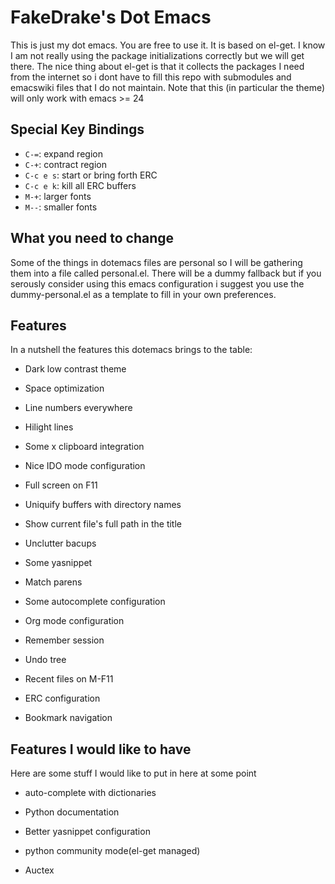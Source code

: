# FakeDrake's Dot Emacs #

This is just my dot emacs. You are free to use it. It is based on el-get. I know I am not really using the package initializations correctly but we will get there. The nice thing about el-get is that it collects the packages I need from the internet so i dont have to fill this repo with submodules and emacswiki files that I do not maintain. Note that this (in particular the theme) will only work with emacs >= 24

## Special Key Bindings ##

* `C-=`: expand region
* `C-+`: contract region
* `C-c e s`: start or bring forth ERC
* `C-c e k`: kill all ERC buffers
* `M-+`: larger fonts
* `M--`: smaller fonts

## What you need to change ##

Some of the things in dotemacs files are personal so I will be gathering them into a file called personal.el. There will be a dummy fallback but if you serously consider using this emacs configuration i suggest you use the dummy-personal.el as a template to fill in your own preferences.

## Features ##

In a nutshell the features this dotemacs brings to the table:

* Dark low contrast theme

* Space optimization

* Line numbers everywhere

* Hilight lines

* Some x clipboard  integration

* Nice IDO mode configuration

* Full screen on F11

* Uniquify buffers with directory names

* Show current file's full path in the title

* Unclutter bacups

* Some yasnippet

* Match parens

* Some autocomplete configuration

* Org mode configuration

* Remember session

* Undo tree

* Recent files on M-F11

* ERC configuration

* Bookmark navigation

## Features I would like to have ##

Here are some stuff I would like to put in here at some point

* auto-complete with dictionaries

* Python documentation

* Better yasnippet configuration

* python community mode(el-get managed)

* Auctex
